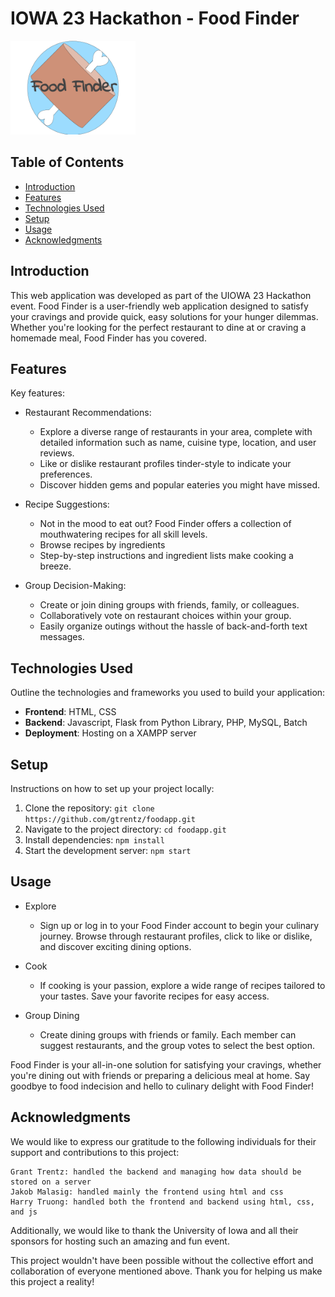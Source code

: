 # IOWA 23 Hackathon - Food Finder

<img src="html/images/Logo.png" alt="Logo" width="200"/>

## Table of Contents
- [Introduction](#introduction)
- [Features](#features)
- [Technologies Used](#technologies-used)
- [Setup](#setup)
- [Usage](#usage)
- [Acknowledgments](#acknowledgments)

## Introduction

This web application was developed as part of the UIOWA 23 Hackathon event. Food Finder is a user-friendly web application designed to satisfy your cravings and provide quick, easy solutions for your hunger dilemmas. Whether you're looking for the perfect restaurant to dine at or craving a homemade meal, Food Finder has you covered. 

## Features

Key features:

- Restaurant Recommendations:
  - Explore a diverse range of restaurants in your area, complete with detailed information such as name, cuisine type, location, and user reviews.
  - Like or dislike restaurant profiles tinder-style to indicate your preferences.
  - Discover hidden gems and popular eateries you might have missed.

- Recipe Suggestions:
  - Not in the mood to eat out? Food Finder offers a collection of mouthwatering recipes for all skill levels.
  - Browse recipes by ingredients
  - Step-by-step instructions and ingredient lists make cooking a breeze.

- Group Decision-Making:
  - Create or join dining groups with friends, family, or colleagues.
  - Collaboratively vote on restaurant choices within your group.
  - Easily organize outings without the hassle of back-and-forth text messages.

## Technologies Used

Outline the technologies and frameworks you used to build your application:

- **Frontend**: HTML, CSS
- **Backend**: Javascript, Flask from Python Library, PHP, MySQL, Batch
- **Deployment**: Hosting on a XAMPP server

## Setup

Instructions on how to set up your project locally:

1. Clone the repository: `git clone https://github.com/gtrentz/foodapp.git`
2. Navigate to the project directory: `cd foodapp.git`
3. Install dependencies: `npm install`
4. Start the development server: `npm start`

## Usage

- Explore
  - Sign up or log in to your Food Finder account to begin your culinary journey. Browse through restaurant profiles, click to like or dislike, and discover exciting dining options.

- Cook
  - If cooking is your passion, explore a wide range of recipes tailored to your tastes. Save your favorite recipes for easy access.

- Group Dining
  - Create dining groups with friends or family. Each member can suggest restaurants, and the group votes to select the best option.

Food Finder is your all-in-one solution for satisfying your cravings, whether you're dining out with friends or preparing a delicious meal at home. Say goodbye to food indecision and hello to culinary delight with Food Finder!

## Acknowledgments

We would like to express our gratitude to the following individuals for their support and contributions to this project:

    Grant Trentz: handled the backend and managing how data should be stored on a server
    Jakob Malasig: handled mainly the frontend using html and css
    Harry Truong: handled both the frontend and backend using html, css, and js

Additionally, we would like to thank the University of Iowa and all their sponsors for hosting such an amazing and fun event.

This project wouldn't have been possible without the collective effort and collaboration of everyone mentioned above. Thank you for helping us make this project a reality!
